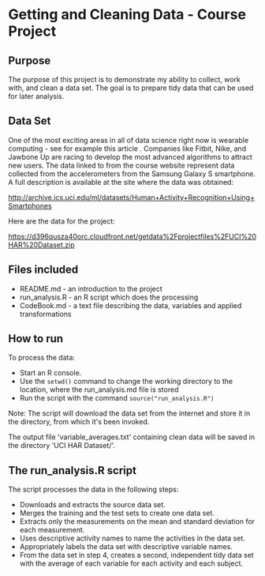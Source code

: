 Getting and Cleaning Data - Course Project
========================================
## Purpose

The purpose of this project is to demonstrate my ability to collect, work with, and clean a data set. The goal is to prepare tidy data that can be used for later analysis.

## Data Set

One of the most exciting areas in all of data science right now is wearable computing - see for example this article . Companies like Fitbit, Nike, and Jawbone Up are racing to develop the most advanced algorithms to attract new users. The data linked to from the course website represent data collected from the accelerometers from the Samsung Galaxy S smartphone. A full description is available at the site where the data was obtained: 

http://archive.ics.uci.edu/ml/datasets/Human+Activity+Recognition+Using+Smartphones 

Here are the data for the project: 

https://d396qusza40orc.cloudfront.net/getdata%2Fprojectfiles%2FUCI%20HAR%20Dataset.zip 

## Files included

* README.md - an introduction to the project
* run_analysis.R - an R script which does the processing
* CodeBook.md - a text file describing the data, variables and applied transformations

## How to run 

To process the data:
- Start an R console.
- Use the ```setwd()``` command to change the working directory to the location, where the run_analysis.md file is stored
- Run the script with the command ```source("run_analysis.R")```

Note: The script will download the data set from the internet and store it in the directory, from which it's been invoked. 

The output file 'variable_averages.txt' containing clean data will be saved in the directory 'UCI HAR Dataset/'.

## The run_analysis.R script 

The script processes the data in the following steps:
* Downloads and extracts the source data set.
* Merges the training and the test sets to create one data set.
* Extracts only the measurements on the mean and standard deviation for each measurement. 
* Uses descriptive activity names to name the activities in the data set.
* Appropriately labels the data set with descriptive variable names. 
* From the data set in step 4, creates a second, independent tidy data set with the average of each variable for each activity and each subject.
